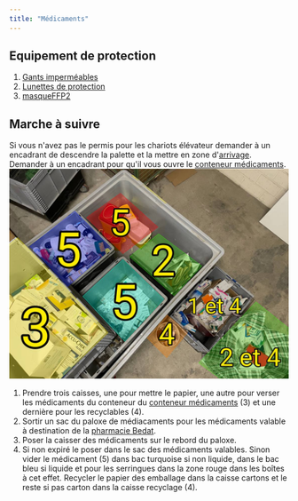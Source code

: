 ```yaml
---
title: "Médicaments"
---
```


## Equipement de protection
1. [Gants imperméables](/notes/equipements/gantsImperméables.md)
2. [Lunettes de protection](/notes/equipements/vetements/V_LunettesProtection.md)
3. [masqueFFP2](/notes/equipements/masqueFFP2.md)

## Marche à suivre
Si vous n'avez pas le permis pour les chariots élévateur demander à un encadrant de descendre la palette et la mettre en zone d'[arrivage](/notes/zones/zoneArrivagesRuche.md).\
Demander à un encadrant pour qu'il vous ouvre le [conteneur médicaments](notes/gestionDesMatieres/conteneurMedicaments.md).
![I_Medicaments1](/notes/pieces_jointes/images/i_gestionMatieres/i_dechetsSpeciaux/i_medicaments/I_Medicaments1.jpg)
1. Prendre trois caisses, une pour mettre le papier, une autre pour verser les médicaments du conteneur du [conteneur médicaments](notes/gestionDesMatieres/conteneurMedicaments.md) (3) et une dernière pour les recyclables (4).
2. Sortir un sac du paloxe de médiacaments pour les médicaments valable à destination de la [pharmacie Bedat](/notes/utilisateurs/fournisseurs/pharmacieBedat.md).
3. Poser la caisser des médicaments sur le rebord du paloxe.
4. Si non expiré le poser dans le sac des médicaments valables. Sinon vider le médicament (5) dans bac turquoise si non liquide, dans le bac bleu si liquide et pour les serringues dans la zone rouge dans les boîtes à cet effet. Recycler le papier des emballage dans la caisse cartons et le reste si pas carton dans la caisse recyclage (4).
